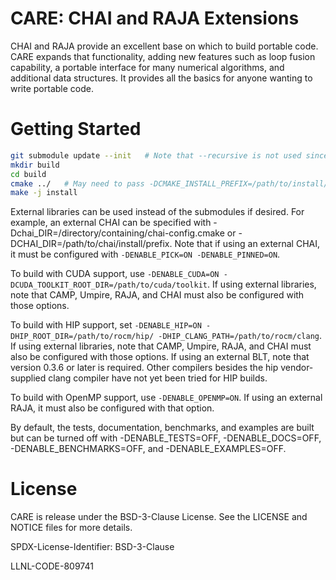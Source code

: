 [comment]: # (#################################################################)
[comment]: # (Copyright 2020-24, Lawrence Livermore National Security, LLC and CARE)
[comment]: # (project contributors. See the CARE LICENSE file for details.)
[comment]: #
[comment]: # (SPDX-License-Identifier: BSD-3-Clause)
[comment]: # (#################################################################)

CARE: CHAI and RAJA Extensions
===============================
CHAI and RAJA provide an excellent base on which to build portable code. CARE expands that functionality, adding new features such as loop fusion capability, a portable interface for many numerical algorithms, and additional data structures. It provides all the basics for anyone wanting to write portable code.

Getting Started
===============
```bash
git submodule update --init   # Note that --recursive is not used since all the dependencies are at the top level
mkdir build
cd build
cmake ../   # May need to pass -DCMAKE_INSTALL_PREFIX=/path/to/install/in if the next instruction fails
make -j install
```

External libraries can be used instead of the submodules if desired. For example, an external CHAI can be specified with -Dchai_DIR=/directory/containing/chai-config.cmake or -DCHAI_DIR=/path/to/chai/install/prefix. Note that if using an external CHAI, it must be configured with `-DENABLE_PICK=ON -DENABLE_PINNED=ON`.

To build with CUDA support, use `-DENABLE_CUDA=ON -DCUDA_TOOLKIT_ROOT_DIR=/path/to/cuda/toolkit`. If using external libraries, note that CAMP, Umpire, RAJA, and CHAI must also be configured with those options.
 
To build with HIP support, set `-DENABLE_HIP=ON -DHIP_ROOT_DIR=/path/to/rocm/hip/ -DHIP_CLANG_PATH=/path/to/rocm/clang`. If using external libraries, note that CAMP, Umpire, RAJA, and CHAI must also be configured with those options. If using an external BLT, note that version 0.3.6 or later is required. Other compilers besides the hip vendor-supplied clang compiler have not yet been tried for HIP builds.
 
To build with OpenMP support, use `-DENABLE_OPENMP=ON`. If using an external RAJA, it must also be configured with that option.

By default, the tests, documentation, benchmarks, and examples are built but can be turned off with -DENABLE_TESTS=OFF, -DENABLE_DOCS=OFF, -DENABLE_BENCHMARKS=OFF, and -DENABLE_EXAMPLES=OFF.

License
=======
CARE is release under the BSD-3-Clause License. See the LICENSE and NOTICE files for more details.

SPDX-License-Identifier: BSD-3-Clause

LLNL-CODE-809741
